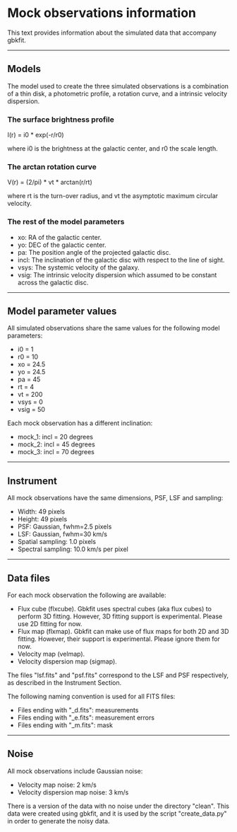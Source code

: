 
# Mock observations information

This text provides information about the simulated data that accompany gbkfit.

-------------------------------------------------------------------------------

## Models

The model used to create the three simulated observations is a combination of
a thin disk, a photometric profile, a rotation curve, and a intrinsic velocity
dispersion.

### The surface brightness profile

I(r) = i0 \* exp(-r/r0)

where i0 is the brightness at the galactic center, and r0 the scale length.

### The arctan rotation curve

V(r) = (2/pi) \* vt \* arctan(r/rt)

where rt is the turn-over radius, and vt the asymptotic maximum circular
velocity.

### The rest of the model parameters

- xo: RA of the galactic center.
- yo: DEC of the galactic center.
- pa: The position angle of the projected galactic disc.
- incl: The inclination of the galactic disc with respect to the line of sight.
- vsys: The systemic velocity of the galaxy.
- vsig: The intrinsic velocity dispersion which assumed to be constant across
        the galactic disc.

-------------------------------------------------------------------------------

## Model parameter values

All simulated observations share the same values for the following model
parameters:

- i0 = 1
- r0 = 10
- xo = 24.5
- yo = 24.5
- pa = 45
- rt = 4
- vt = 200
- vsys = 0
- vsig = 50

Each mock observation has a different inclination:

- mock_1: incl = 20 degrees
- mock_2: incl = 45 degrees
- mock_3: incl = 70 degrees

-------------------------------------------------------------------------------

## Instrument

All mock observations have the same dimensions, PSF, LSF and sampling:

- Width: 49 pixels
- Height: 49 pixels
- PSF: Gaussian, fwhm=2.5 pixels
- LSF: Gaussian, fwhm=30 km/s
- Spatial sampling: 1.0 pixels
- Spectral sampling: 10.0 km/s per pixel

-------------------------------------------------------------------------------

## Data files

For each mock observation the following are available:

- Flux cube (flxcube). Gbkfit uses spectral cubes (aka flux cubes) to perform 
3D fitting. However, 3D fitting support is experimental. Please use 2D fitting 
for now.
- Flux map (flxmap). Gbkfit can make use of flux maps for both 2D and 3D 
fitting. However, their support is experimental. Please ignore them for now.
- Velocity map (velmap).
- Velocity dispersion map (sigmap).

The files "lsf.fits" and "psf.fits" correspond to the LSF and PSF respectively, 
as described in the Instrument Section.

The following naming convention is used for all FITS files:

- Files ending with "_d.fits": measurements
- Files ending with "_e.fits": measurement errors
- Files ending with "_m.fits": mask

-------------------------------------------------------------------------------

## Noise

All mock observations include Gaussian noise:

- Velocity map noise: 2 km/s
- Velocity dispersion map noise: 3 km/s

There is a version of the data with no noise under the directory "clean". This 
data were created using gbkfit, and it is used by the script "create_data.py" 
in order to generate the noisy data.
